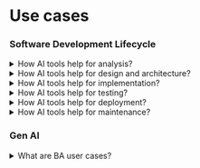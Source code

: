 # Use cases

### Software Development Lifecycle

<details>
  <summary>How AI tools help for analysis?</summary>

**Analysis** - Help with communication and business analysis tasks by saving time and improving the accuracy and clarity of the analysis outcomes.

_Use cases:_

- Transcribe and summarize client calls;
- Identify business requirements and processes;
- Generate user stories and wireframes;
- Create backlogs in Jira.

</details>

<details>
  <summary>How AI tools help for design and architecture?</summary>

**Design and Architecture** - Enhance the creativity and quality of the design and architecture outcomes.

_Use cases:_

- Generate mock-ups and prototypes based on the user stories and wireframes;
- Create architectural diagrams and models based on the business requirements and processes;
- Suggest optimal design patterns nd solutions.

</details>

<details>
  <summary>How AI tools help for implementation?</summary>

**Implementation** - Help with coding and development tasks by increasing the speed and efficiency of the coding and development outcomes.

_Use cases:_

- Generate code based on the user stories and architectural models;
- Suggest code improvements and best practices;
- Assist with debugging and refactoring.

</details>

<details>
  <summary>How AI tools help for testing?</summary>

**Testing** - Improve the reliability and security of the testing and deployment outcomes.

_Use cases:_

- Generate test cases and scripts based on the user stories and design specifications;
- Run automated tests and report the results;
- Configure and deploy the software using chatbots and scripts.

</details>

<details>
  <summary>How AI tools help for deployment?</summary>

_Use cases:_

- Write scripts;
- Get a manual for a specific sysmtem.

</details>

<details>
  <summary>How AI tools help for maintenance?</summary>

**Maintenance** - Help with maintenance and support tasks by enhancing the usability and functionality of the software.

_Use cases:_

- Monitor and analyze how te software is used and its performance;
- Detect and fix bugs and errors.
- Provide feedback and suggestions for improvement.

</details>

### Gen AI

<details>
  <summary>What are BA user cases?</summary>

**Domain and Competitor Analysis**

- Identify common concepts, actors, processes, and personas for a given domain;
- Answer general research questions;
- Summarize competitors, trends, and current market approaches to address business problems;
- Provide quick access to a generalized knowledge base.

**Requirments Elicitation and Analysis**

- Idnetify common cncepts, actors, processes, and personas for a given domain;
- Answer general/research questions;
- Summarize competitors, trends, and current market approaches to address business problems;
- Provide quick access to a generalized knowledge base;
- Summarize long docuemnts into a more condensed format;
- Suggest a list of questions for stakeholder surveys and refinement sessions;
- Jump-start brainsotrming activities;
- Identify features and milestones based on progject overview and high-level scenario description.

**Backlog Creation**

- Generate a list of functional or nonfunctional requirements;
- Backlog generation: create a list of use cases, epics, and user stores in the preferred format;
- Write acceptance criteria in Gherkin format for happy path and error scenarios.

**Process and Data Modeling**

- Generate a process breakdown;
- Propose a data model based on a description or requirements input;
- Generate a PlantUML diagram.

**Communications and Stakeholder Management**

- Create a stakeholder management and communication plan;
- Support change management activities, identifying and summarizing scope changes;
- Prepare meeting minutes from high-level notes or record transcript;
- Write emails and proofread correspondence.

**Knowledge Management and Training**

- Quickly transform requirements and information from one format to another;
- Summarize sprint or phase outcomes based on completed stories;
- Provide project updates and release documentation;
- Create training/guides based on product documentation.

</details>
